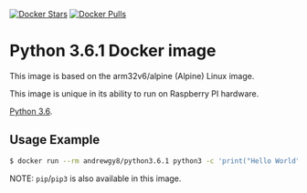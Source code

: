 [![Docker Stars](https://img.shields.io/docker/stars/andrewgy8/python3.6.1.svg)](https://hub.docker.com/r/andrewgy8/python3.6.1/)
[![Docker Pulls](https://img.shields.io/docker/pulls/andrewgy8/python3.6.1.svg)](https://hub.docker.com/r/andrewgy8/python3.6.1/)

Python 3.6.1 Docker image
=======================

This image is based on the arm32v6/alpine (Alpine) Linux image.

This image is unique in its ability to run on Raspberry PI hardware.  

[Python 3.6](https://www.python.org/). 


Usage Example
-------------

```bash
$ docker run --rm andrewgy8/python3.6.1 python3 -c 'print("Hello World")'
```

NOTE: `pip`/`pip3` is also available in this image.